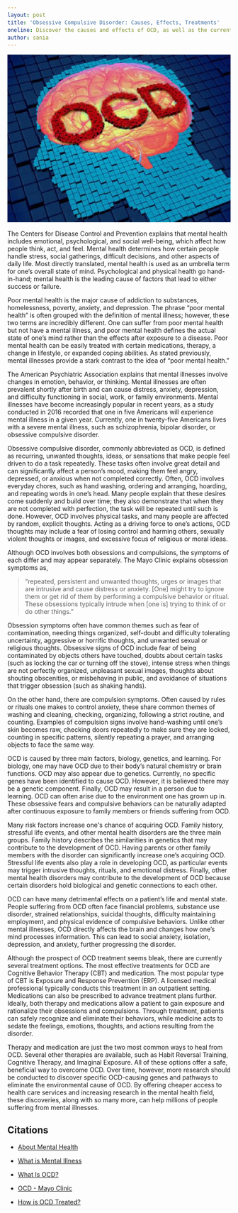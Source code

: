 ```yaml
---
layout: post
title: 'Obsessive Compulsive Disorder: Causes, Effects, Treatments'
oneline: Discover the causes and effects of OCD, as well as the current treatment options. 
author: sania
---
```


![OCD](/images/blog/ocd.jpeg)

The Centers for Disease Control and Prevention explains that mental health includes emotional, psychological, and social well-being, which affect how people think, act, and feel. Mental health determines how certain people handle stress, social gatherings, difficult decisions, and other aspects of daily life. Most directly translated, mental health is used as an umbrella term for one’s overall state of mind. Psychological and physical health go hand-in-hand; mental health is the leading cause of factors that lead to either success or failure.

Poor mental health is the major cause of addiction to substances, homelessness, poverty, anxiety, and depression. The phrase “poor mental health” is often grouped with the definition of mental illness; however, these two terms are incredibly different. One can suffer from poor mental health but not have a mental illness, and poor mental health defines the actual state of one’s mind rather than the effects after exposure to a disease. Poor mental health can be easily treated with certain medications, therapy, a change in lifestyle, or expanded coping abilities. As stated previously, mental illnesses provide a stark contrast to the idea of “poor mental health.”

The American Psychiatric Association explains that mental illnesses involve changes in emotion, behavior, or thinking. Mental illnesses are often prevalent shortly after birth and can cause distress, anxiety, depression, and difficulty functioning in social, work, or family environments. Mental illnesses have become increasingly popular in recent years, as a study conducted in 2016 recorded that one in five Americans will experience mental illness in a given year. Currently, one in twenty-five Americans lives with a severe mental illness, such as schizophrenia, bipolar disorder, or obsessive compulsive disorder.

Obsessive compulsive disorder, commonly abbreviated as OCD, is defined as recurring, unwanted thoughts, ideas, or sensations that make people feel driven to do a task repeatedly. These tasks often involve great detail and can significantly affect a person’s mood, making them feel angry, depressed, or anxious when not completed correctly. Often, OCD involves everyday chores, such as hand washing, ordering and arranging, hoarding, and repeating words in one’s head. Many people explain that these desires come suddenly and build over time; they also demonstrate that when they are not completed with perfection, the task will be repeated until such is done. However, OCD involves physical tasks, and many people are affected by random, explicit thoughts. Acting as a driving force to one’s actions, OCD thoughts may include a fear of losing control and harming others, sexually violent thoughts or images, and excessive focus of religious or moral ideas.

Although OCD involves both obsessions and compulsions, the symptoms of each differ and may appear separately. The Mayo Clinic explains obsession symptoms as,

> “repeated, persistent and unwanted thoughts, urges or images that are intrusive and cause distress or anxiety. [One] might try to ignore them or get rid of them by performing a compulsive behavior or ritual. These obsessions typically intrude when [one is] trying to think of or do other things.”

Obsession symptoms often have common themes such as fear of contamination, needing things organized, self-doubt and difficulty tolerating uncertainty, aggressive or horrific thoughts, and unwanted sexual or religious thoughts. Obsessive signs of OCD include fear of being contaminated by objects others have touched, doubts about certain tasks (such as locking the car or turning off the stove), intense stress when things are not perfectly organized, unpleasant sexual images, thoughts about shouting obscenities, or misbehaving in public, and avoidance of situations that trigger obsession (such as shaking hands).

On the other hand, there are compulsion symptoms. Often caused by rules or rituals one makes to control anxiety, these share common themes of washing and cleaning, checking, organizing, following a strict routine, and counting. Examples of compulsion signs involve hand-washing until one’s skin becomes raw, checking doors repeatedly to make sure they are locked, counting in specific patterns, silently repeating a prayer, and arranging objects to face the same way.

OCD is caused by three main factors, biology, genetics, and learning. For biology, one may have OCD due to their body’s natural chemistry or brain functions. OCD may also appear due to genetics. Currently, no specific genes have been identified to cause OCD. However, it is believed there may be a genetic component. Finally, OCD may result in a person due to learning. OCD can often arise due to the environment one has grown up in. These obsessive fears and compulsive behaviors can be naturally adapted after continuous exposure to family members or friends suffering from OCD.

Many risk factors increase one's chance of acquiring OCD. Family history, stressful life events, and other mental health disorders are the three main groups. Family history describes the similarities in genetics that may contribute to the development of OCD. Having parents or other family members with the disorder can significantly increase one’s acquiring OCD. Stressful life events also play a role in developing OCD, as particular events may trigger intrusive thoughts, rituals, and emotional distress. Finally, other mental health disorders may contribute to the development of OCD because certain disorders hold biological and genetic connections to each other.

OCD can have many detrimental effects on a patient’s life and mental state. People suffering from OCD often face financial problems, substance use disorder, strained relationships, suicidal thoughts, difficulty maintaining employment, and physical evidence of compulsive behaviors. Unlike other mental illnesses, OCD directly affects the brain and changes how one’s mind processes information. This can lead to social anxiety, isolation, depression, and anxiety, further progressing the disorder.

Although the prospect of OCD treatment seems bleak, there are currently several treatment options. The most effective treatments for OCD are Cognitive Behavior Therapy (CBT) and medication. The most popular type of CBT is Exposure and Response Prevention (ERP). A licensed medical professional typically conducts this treatment in an outpatient setting. Medications can also be prescribed to advance treatment plans further. Ideally, both therapy and medications allow a patient to gain exposure and rationalize their obsessions and compulsions. Through treatment, patients can safely recognize and eliminate their behaviors, while medicine acts to sedate the feelings, emotions, thoughts, and actions resulting from the disorder.

Therapy and medication are just the two most common ways to heal from OCD. Several other therapies are available, such as Habit Reversal Training, Cognitive Therapy, and Imaginal Exposure. All of these options offer a safe, beneficial way to overcome OCD. Over time, however, more research should be conducted to discover specific OCD-causing genes and pathways to eliminate the environmental cause of OCD. By offering cheaper access to health care services and increasing research in the mental health field, these discoveries, along with so many more, can help millions of people suffering from mental illnesses.

## Citations

- [About Mental Health](https://www.cdc.gov/mentalhealth/learn/index.htm#:~:text=Mental%20health%20includes%20our%20emotional,childhood%20and%20adolescence%20through%20adulthood)

- [What is Mental Illness](https://www.psychiatry.org/patients-families/what-is-mental-illness#:~:text=Mental%20illnesses%20are%20health%20conditions,Mental%20illness%20is%20common)

- [What Is OCD?](https://www.psychiatry.org/patients-families/ocd/what-is-obsessive-compulsive-disorder)

- [OCD - Mayo Clinic](https://www.mayoclinic.org/diseases-conditions/obsessive-compulsive-disorder/symptoms-causes/syc-20354432)

- [How is OCD Treated?](https://iocdf.org/about-ocd/ocd-treatment/)
